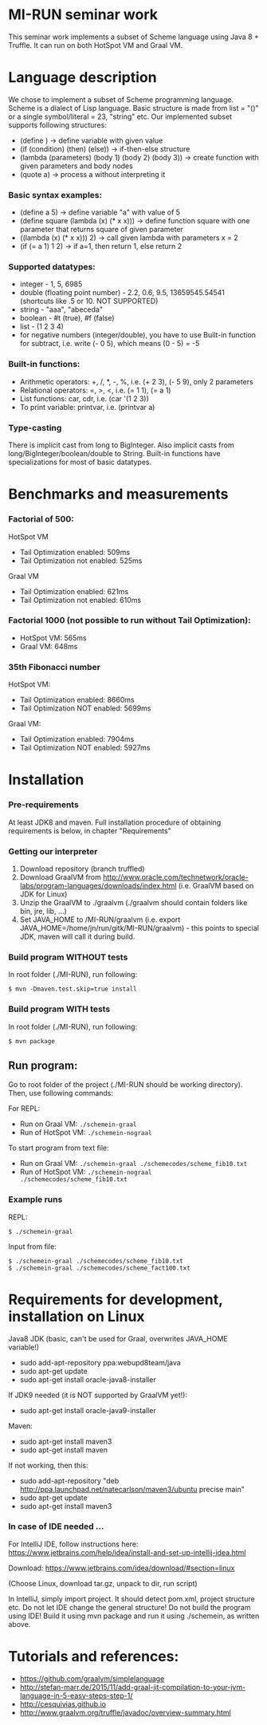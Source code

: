  # MI-RUN seminar work

This seminar work implements a subset of Scheme language using Java 8 + Truffle. It can run on both HotSpot VM and Graal VM.

# Language description

We chose to implement a subset of Scheme programming language. Scheme is a dialect of Lisp language.
Basic structure is made from list = "()" or a single symbol/literal = 23, "string" etc.
Our implemented subset supports following structures:

* (define <variable name> <value>) ->  define variable with given value
* (if (condition) (then) (else)) -> if-then-else structure
* (lambda (parameters) (body 1) (body 2) (body 3)) -> create function with given parameters and body nodes
* (quote a) -> process a without interpreting it

### Basic syntax examples:
* (define a 5) -> define variable "a" with value of 5
* (define square (lambda (x) (* x x))) -> define function square with one parameter that returns square of given parameter
* ((lambda (x) (* x x))) 2) -> call given lambda with parameters x = 2
* (if (= a 1) 1 2) -> if a=1, then return 1, else return 2


### Supported datatypes:
* integer - 1, 5, 6985
* double (floating point number) - 2.2, 0.6, 9.5, 13659545.54541 (shortcuts like .5 or 10. NOT SUPPORTED)
* string - "aaa", "abeceda"
* boolean - #t (true), #f (false)
* list - (1 2 3 4)
* for negative numbers (integer/double), you have to use Built-in function for subtract, i.e. write (- 0 5), which means (0 - 5) = -5

### Built-in functions:
* Arithmetic operators: +, /, *, -, %, i.e. (+ 2 3), (- 5 9), only 2 parameters
* Relational operators: =, >, <, i.e. (= 1 1), (= a 1)
* List functions: car, cdr, i.e. (car '(1 2 3))
* To print variable: printvar, i.e. (printvar a)


### Type-casting
There is implicit cast from long to BigInteger. Also implicit casts from long/BigInteger/boolean/double to String.
Built-in functions have specializations for most of basic datatypes.


# Benchmarks and measurements

### Factorial of 500:
HotSpot VM
* Tail Optimization enabled: 509ms
* Tail Optimization not enabled: 525ms

Graal VM
* Tail Optimization enabled: 621ms
* Tail Optimization not enabled: 610ms

### Factorial 1000 (not possible to run without Tail Optimization):
* HotSpot VM: 565ms
* Graal VM: 648ms

### 35th Fibonacci number
HotSpot VM:
* Tail Optimization enabled: 8660ms
* Tail Optimization NOT enabled: 5699ms

Graal VM:
* Tail Optimization enabled: 7904ms
* Tail Optimization NOT enabled: 5927ms


# Installation

### Pre-requirements

At least JDK8 and maven. Full installation procedure of obtaining requirements is below, in chapter "Requirements"

### Getting our interpreter 

1. Download repository (branch truffled)
2. Download GraalVM from http://www.oracle.com/technetwork/oracle-labs/program-languages/downloads/index.html (i.e. GraalVM based on JDK for Linux)
3. Unzip the GraalVM to ./graalvm (./graalvm should contain folders like bin, jre, lib, ...)
4. Set JAVA_HOME to <absolute path to MI-RUN>/MI-RUN/graalvm (i.e. export JAVA_HOME=/home/jn/run/gitk/MI-RUN/graalvm) - this points to special JDK, maven will call it during build.

### Build program WITHOUT tests
In root folder (./MI-RUN), run following:
```
$ mvn -Dmaven.test.skip=true install
```

### Build program WITH tests
In root folder (./MI-RUN), run following:
```
$ mvn package
```

## Run program:
Go to root folder of the project (./MI-RUN should be working directory). Then, use following commands:

For REPL:
* Run on Graal VM: `./schemein-graal`
* Run of HotSpot VM: `./schemein-nograal`

To start program from text file:
* Run on Graal VM: `./schemein-graal ./schemecodes/scheme_fib10.txt`
* Run of HotSpot VM: `./schemein-nograal ./schemecodes/scheme_fib10.txt`

### Example runs

REPL:
```
$ ./schemein-graal
```
Input from file:
```
$ ./schemein-graal ./schemecodes/scheme_fib10.txt
$ ./schemein-graal ./schemecodes/scheme_fact100.txt
```

# Requirements for development, installation on Linux

Java8 JDK (basic, can't be used for Graal, overwrites JAVA_HOME variable!)
*  sudo add-apt-repository ppa:webupd8team/java
*  sudo apt-get update
*  sudo apt-get install oracle-java8-installer

If JDK9 needed (it is NOT supported by GraalVM yet!):
* sudo apt-get install oracle-java9-installer

Maven:

*  sudo apt-get install maven3
* sudo apt-get install maven

If not working, then this:

*  sudo add-apt-repository "deb http://ppa.launchpad.net/natecarlson/maven3/ubuntu precise main"
*  sudo apt-get update
* sudo apt-get install maven3

### In case of IDE needed ...

For IntelliJ IDE, follow instructions here: https://www.jetbrains.com/help/idea/install-and-set-up-intellij-idea.html

Download: https://www.jetbrains.com/idea/download/#section=linux

(Choose Linux, download tar.gz, unpack to dir, run script)

In IntelliJ, simply import project. It should detect pom.xml, project structure etc. Do not let IDE change the general structure! Do not build the program using IDE!
Build it using mvn package and run it using ./schemein, as written above.

# Tutorials and references:
* https://github.com/graalvm/simplelanguage
* http://stefan-marr.de/2015/11/add-graal-jit-compilation-to-your-jvm-language-in-5-easy-steps-step-1/
* http://cesquivias.github.io
* http://www.graalvm.org/truffle/javadoc/overview-summary.html